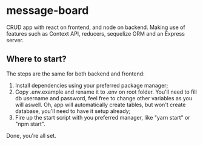 # message-board
CRUD app with react on frontend, and node on backend. Making use of features such as Context API, reducers, sequelize ORM and an Express server.

## Where to start?
The steps are the same for both backend and frontend:  
1. Install dependencies using your preferred package manager;  
2. Copy .env.example and rename it to .env on root folder. You'll need to fill db username and password, feel free to change other variables as you will aswell. Oh, app will automatically create tables, but won't create database, you'll need to have it setup already;
3. Fire up the start script with you preferred manager, like "yarn start" or "npm start".  

Done, you're all set.

